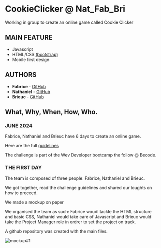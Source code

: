 # CookieClicker @ Nat_Fab_Bri
 Working in group to create an online game called Cookie Clicker

 ## MAIN FEATURE
 - Javascript
 - HTML/CSS [(bootstrap)](https://getbootstrap.com/docs/5.3/getting-started/introduction/)
 - Mobile first design

 ## AUTHORS

* **Fabrice** - [GitHub](https://github.com/fabricetchounkeu)
* **Nathaniel** - [GitHub](https://github.com/NateGithub9)
* **Brieuc** - [GitHub](https://github.com/brieucdegoussencourt)


 ## What, Why, When, How, Who.

### JUNE 2024

Fabrice, Nathaniel and Brieuc have 6 days to create an online game. 

Here are the full [guidelines](https://github.com/brieucdegoussencourt/Swartz-9/blob/main/2.The-Hill/1.Javascript/cookieClicker.md)

The challenge is part of the Wev Developer bootcamp the follow @ Becode.

### THE FIRST DAY

The team is composed of three people: Fabrice, Nathaniel and Brieuc.

We got together, read the challenge guidelines and shared our toughts on how to proceed.

We made a mockup on paper

We organised the team as such: Fabrice woudl tackle the HTML structure and basic CSS, Nathaniel would take care of Javascript and Brieuc would take the Project Manager role in ordrer to set the project on track.

A github repository was created with the main files.

<img src="/screenshots/mockup#1.png" alt="mockup#1" />


